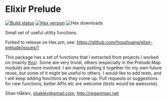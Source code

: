 # Elixir Prelude

[![Build status](https://travis-ci.org/ruby2elixir/elixir_prelude.svg "Build status")](https://travis-ci.org/ruby2elixir/elixir_prelude)
[![Hex version](https://img.shields.io/hexpm/v/elixir_prelude.svg "Hex version")](https://hex.pm/packages/elixir_prelude)
![Hex downloads](https://img.shields.io/hexpm/dt/elixir_prelude.svg "Hex downloads")

Small set of useful utility functions.

Forked to release on Hex.pm, see: https://github.com/houshuang/elixir-prelude/issues/1



This package has a set of functions that I extracted from projects I worked on (mainly [this](https://github.com/houshuang/survey)). Some are very trivial, others (especially in the Prelude.Map module) are more involved. I am mainly putting it together for my own future reuse, but some of it might be useful to others. I would like to add tests, and I will keep adding functions as they come up. Pull requests or suggestions for new functions, better APIs etc are welcome (tests would be awesome).

Stian Håklev, shaklev@gmail.com, http://reganmian.net
